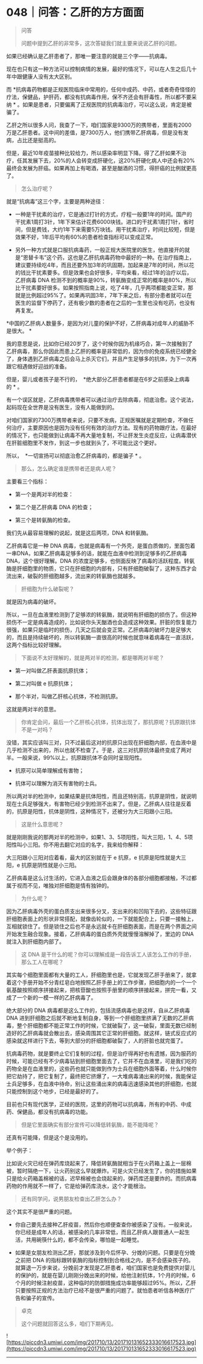 # 048｜问答：乙肝的方方面面

> 问答
> 
> 问题中提到乙肝的非常多，这次答疑我们就主要来说说乙肝的问题。

如果已经确认是乙肝患者了，那唯一要注意的就是三个字——抗病毒。

现在也只有这一种方法可以控制病情的发展，最好的情况下，可以在人生之后几十年中跟健康人没有太大区别。

而 *抗病毒药物都是正规医院临床中常用的，任何中成药、中药，或者奇奇怪怪的疗法，保健品，护肝药，都没有抗病毒作用，保不齐还会有肝毒性，所以都不要采纳 * 。如果是患者，只要偏离了正规医院的抗病毒治疗，可以这么说，肯定是被骗了。

乙肝之所以很多人问，我查了一下，咱们国家是9300万的携带者，里面有2000万是乙肝患者。这中间的差值，是7300万人，他们携带乙肝病毒，但是没有发病，占比还是挺高的。

但是，最近10年疫苗接种比较给力，所以感染率明显下降。得了乙肝如果不治疗，任其发展下去，20%的人会转变成肝硬化，这20%肝硬化病人中还会有20%最终会发展为肝癌。如果再加上有喝酒，甚至是酗酒的习惯，得肝癌的比例就更高了。

> 怎么治疗呢？

就是“抗病毒”这三个字，主要是两种途径：

* 一种是干扰素的治疗，它是通过打针的方式，疗程一般要1年的时间。国产的干扰素1周打3针，1年下来估计花费6000块钱。进口的干扰素1周打1针，省时间，但是费钱，大约1年下来需要5万块钱。用干扰素治疗，时间比较短，但是效果不好，1年后平均有60%的患者检查指标可以变成正常。

* 另外一种方式就是口服抗病毒药，一般正规大医院里的医生，他直接开的就是“恩替卡韦”这个药，这也是乙肝抗病毒药物中最好的一种。在治疗指南上，建议要持续吃4年，而且还要外加3年的巩固期，加起来是7年的时间，所以花的钱比干扰素要多。但是效果也会好很多，平均来看，经过1年的治疗以后，乙肝病毒 DNA 检测不到的概率是90%，转氨酶变成正常的概率是80%，所以比干扰素要好很多。如果按照指南上说，吃了4年，几乎两项都能变正常，那就是比例超过95%了。如果再巩固3年，7年下来之后，有部分患者就可以在医生的监督下停药了，还有极少数的患者在之后的一生里也没有吃药，也没有再复发。

 *中国的乙肝病人数量多，是因为对儿童的保护不好，乙肝病毒对成年人的威胁不是很大。 *

我的意思是说，比如你已经20岁了，这个时候你因为机缘巧合，第一次接触到了乙肝病毒，那么你因此而患上乙肝的概率是非常低的，因为你的免疫系统已经健全了，身体遇到乙肝病毒之后会马上杀灭它们，并且产生足够多的抗体，为下一次再跟它相遇做好迎战的准备。

但是，婴儿或者孩子是不行的，  *绝大部分乙肝患者都是在6岁之前感染上病毒的 * 。

有一个误区就是，乙肝病毒携带者可以通过治疗去除病毒，彻底治愈。这个说法，起码现在全世界是没有医生，没有人能做到的。

对咱们国家的7300万携带者来说，只要不发病，正规医嘱就是定期检查，不做任何治疗，主要原因也是因为没有任何有效的治疗方法。现有的药物跟疗法，在最好的情况下，也只能做到让病毒不再大量地复制，不让肝发生炎症反应，让病毒潜伏在肝脏细胞里不发作，到这一步也就到头了，不可能比这个更好。

所以，  *一切宣扬可以彻底治愈乙肝病毒的，都是骗子 * 。

> 那么，怎么确定谁是携带者还是病人呢？

主要看三个指标：

* 第一个是两对半的检查：

* 第二个是乙肝病毒 DNA 的检查；

* 第三个是转氨酶的检查。

我们先从最容易理解的说起，就是这后两项，DNA 和转氨酶。

乙肝病毒它是一种 DNA 病毒，也就是病毒有一个外壳，是蛋白质做的，里面包着一串DNA，如果乙肝病毒足够多的话，就能在血液中检测到足够多的乙肝病毒 DNA，这个很好理解。DNA 的浓度足够多，也侧面反映了病毒的活跃程度。转氨酶是肝细胞里的物质，它只在肝细胞的内部有，只有肝细胞破裂了，这种东西才会流出来，破裂的肝细胞越多，流出来的转氨酶也就越多。

> 肝细胞为什么破裂呢？

就是因为病毒的破坏。

所以，一旦在血液里检测到了足够浓的转氨酶，就说明有肝细胞的损伤了。但这种损伤不一定是病毒造成的，比如说你头天酗酒也会造成这种效果。肝脏的恢复能力很强，如果只是临时的损伤，几天之后就会变正常。乙肝病毒的破坏力是足够大的，而且是持续破坏的，所以转氨酶一直很高的时候也就意味着病毒在一直活跃，这两个指标比较好理解。

> 下面说不太好理解的，就是两对半的检测，都是哪两对半呢？

* 第一对叫做乙肝表面抗原抗体；

* 第二对叫做 e 抗原抗体；

* 那个半对，叫做乙肝核心抗体，不检测抗原。

这就是两对半的意思。

> 你肯定会问，最后一个乙肝核心抗体，抗体出现了，那抗原呢？抗原跟抗体不是一对吗？

没错，其实应该叫三对，只不过最后这对的抗原只出现在肝细胞内部，在血液中是几乎检测不出来的，所以也就不检查了。于是，这三对抗原抗体最终变成了两对半。一般来说，99%以上，抗原跟抗体不会同时呈现阳性。

* 抗原可以简单理解成有害物；

* 抗体可以理解为消灭有害物的士兵。

所以两对半的检测中，如果结果是抗体阳性，而且还特别高，抗原是阴性，就说明现在士兵足够强大，有害物已经少到检测不出来了。但是，乙肝病人往往是反着的，抗原是阳性，抗体是阴性，这种情况下，还被分为大三阳跟小三阳。

> 这是什么意思呢？

就是刚刚我说的那两对半的检测中，如果1、3、5项阳性，叫大三阳，1、4、5项阳性叫小三阳。你不用去翻它对应的名字，我来给你解释：

大三阳跟小三阳对应着看，最大的区别就在于 e 抗原，e 抗原是阳性就是大三阳，e 抗原是阴性就是小三阳。

乙肝病毒是这么讨生活的，它进入血液之后会跟身体的各部分细胞都接触，不过都属于视而不见，唯独对肝细胞是情有独钟的。

> 为什么呢？

因为乙肝病毒外壳的蛋白质支出来很多分叉，支出来的和凹陷下去的，这些特征跟肝细胞表面上的形状非常搭配，就像齿轮似的，一下就能配合上，只要一接触上，互相就锁住了。但是锁住之后也不是永远就卡在肝细胞表面，而是在两个界面之间开始发生融合现象。接着，乙肝病毒的蛋白质外壳就慢慢溶解掉了，里边的 DNA 就注入到肝细胞内部了。

> 这 DNA 是干什么的呢？你可以理解成是一段告诉工人该怎么工作的手册，那么工人在哪呢？

其实每个细胞里面都有大量的工人，肝细胞里也是，它就发现乙肝手册来了，就拿着这个手册开始不分青红皂白地按照乙肝手册上的工作步骤，把细胞内的一个一个氨基酸按照顺序拼接起来，把核苷酸也按照手册里的顺序拼接起来，拼完一看，又成了一个新的一模一样的乙肝病毒了。

绝大部分的 DNA 病毒都是这么工作的，包括流感病毒也是这样，自从乙肝病毒 DNA 进到肝细胞之后就不断地复制自身，等到一个肝细胞里挤满了无数的乙肝病毒，整个肝细胞都不能正常工作的时候，它就破裂了，这一破裂，里面无数已经制造好的乙肝病毒就会散出去，感染周围其它正常的肝细胞。就这样，链式反应式的感染就这样进行下去，等到大部分的肝细胞都破裂了，人的肝脏也就完蛋了。

抗病毒药物，就是要终止它们复制的过程，但是治疗得再好也有遗憾，因为服药的时候，可能已经有不少病毒钻到肝细胞里面去了，它并不在血液里，可是我们吃的药物全是在血液里的，这些药也就只能做到作为士兵在细胞外面等着，什么时候你把它劫持了，把它复制了，最终把它挤爆了，一大堆病毒涌出来的时候，我能保证士兵足够多，在血液中待命，别让这些涌出来的病毒迅速感染其他的肝细胞，也就只能控制到这个地步，已经是最好的了。

目前也只有现代医学，正经的医院，这里的药物可以抗病毒，所有的中药、中成药、保健品，都没有抗病毒的功能。

> 但是它里面确实有部分宣传可以降低转氨酶，能不能降呢？

还真有可能降，但是这个是没用的。

举个例子：

比如说火灾已经在弹药库烧起来了，降低转氨酶就相当于在火药箱上盖上一层棉被，暂时隔绝一下，让火药别这么早就爆炸。可是火灾已经发生了，你的措施如果只是给火药箱盖棉被的话，迟早棉被也会烧起来的，弹药库还是要炸的。而抗病毒药物的作用就不一样了，它是给弹药库浇水，这个才能根治。

> 还有同学问，说男朋友检查出乙肝怎么办？

这个其实不是很严重的问题。

* 你自己要先去接种乙肝疫苗，然后你也顺便查查你被感染了没有。一般来说，你已经是成年人的话，被感染的几率非常低，而且乙肝病人跟普通人一起生活，共用碗筷什么的，都不会传染，哪怕是一起睡觉。

* 如果是女朋友检测出乙肝，那就涉及到今后怀孕、分娩的问题。只要是在分娩之前把 DNA 的指标跟转氨酶的指标控制到合格线之内，是不会感染孩子的。就算退一万步来说，分娩前才发现是乙肝患者，咱们国家也是免费提供对婴儿的保护的，就是在婴儿刚刚分娩出来的时候，给他注射抗体，1个月的时候，6个月的时候注射疫苗，这种临时的防御措施成功率能够超过95%。所以，乙肝只要按照正规的方法治疗已经不是很严重的问题了。就怕患者听信各种医疗广告和骗子的宣传。

> 卓克
> 
> 这个问题就回答这么多，咱们下期再见。

![https://piccdn3.umiwi.com/img/201710/13/201710131652333016617523.jpg](https://piccdn3.umiwi.com/img/201710/13/201710131652333016617523.jpg)

---
